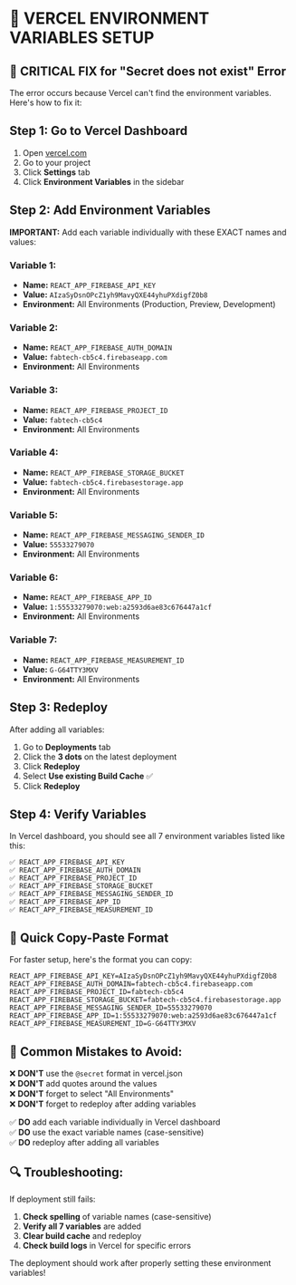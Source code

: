 # 🔧 **VERCEL ENVIRONMENT VARIABLES SETUP**

## 🚨 **CRITICAL FIX for "Secret does not exist" Error**

The error occurs because Vercel can't find the environment variables. Here's how to fix it:

## **Step 1: Go to Vercel Dashboard**
1. Open [vercel.com](https://vercel.com)
2. Go to your project
3. Click **Settings** tab
4. Click **Environment Variables** in the sidebar

## **Step 2: Add Environment Variables**

**IMPORTANT:** Add each variable individually with these EXACT names and values:

### **Variable 1:**
- **Name:** `REACT_APP_FIREBASE_API_KEY`
- **Value:** `AIzaSyDsnOPcZ1yh9MavyQXE44yhuPXdigfZ0b8`
- **Environment:** All Environments (Production, Preview, Development)

### **Variable 2:**
- **Name:** `REACT_APP_FIREBASE_AUTH_DOMAIN`
- **Value:** `fabtech-cb5c4.firebaseapp.com`
- **Environment:** All Environments

### **Variable 3:**
- **Name:** `REACT_APP_FIREBASE_PROJECT_ID`
- **Value:** `fabtech-cb5c4`
- **Environment:** All Environments

### **Variable 4:**
- **Name:** `REACT_APP_FIREBASE_STORAGE_BUCKET`
- **Value:** `fabtech-cb5c4.firebasestorage.app`
- **Environment:** All Environments

### **Variable 5:**
- **Name:** `REACT_APP_FIREBASE_MESSAGING_SENDER_ID`
- **Value:** `55533279070`
- **Environment:** All Environments

### **Variable 6:**
- **Name:** `REACT_APP_FIREBASE_APP_ID`
- **Value:** `1:55533279070:web:a2593d6ae83c676447a1cf`
- **Environment:** All Environments

### **Variable 7:**
- **Name:** `REACT_APP_FIREBASE_MEASUREMENT_ID`
- **Value:** `G-G64TTY3MXV`
- **Environment:** All Environments

## **Step 3: Redeploy**

After adding all variables:
1. Go to **Deployments** tab
2. Click the **3 dots** on the latest deployment
3. Click **Redeploy**
4. Select **Use existing Build Cache** ✅
5. Click **Redeploy**

## **Step 4: Verify Variables**

In Vercel dashboard, you should see all 7 environment variables listed like this:
```
✅ REACT_APP_FIREBASE_API_KEY
✅ REACT_APP_FIREBASE_AUTH_DOMAIN  
✅ REACT_APP_FIREBASE_PROJECT_ID
✅ REACT_APP_FIREBASE_STORAGE_BUCKET
✅ REACT_APP_FIREBASE_MESSAGING_SENDER_ID
✅ REACT_APP_FIREBASE_APP_ID
✅ REACT_APP_FIREBASE_MEASUREMENT_ID
```

## **🎯 Quick Copy-Paste Format**

For faster setup, here's the format you can copy:

```
REACT_APP_FIREBASE_API_KEY=AIzaSyDsnOPcZ1yh9MavyQXE44yhuPXdigfZ0b8
REACT_APP_FIREBASE_AUTH_DOMAIN=fabtech-cb5c4.firebaseapp.com
REACT_APP_FIREBASE_PROJECT_ID=fabtech-cb5c4
REACT_APP_FIREBASE_STORAGE_BUCKET=fabtech-cb5c4.firebasestorage.app
REACT_APP_FIREBASE_MESSAGING_SENDER_ID=55533279070
REACT_APP_FIREBASE_APP_ID=1:55533279070:web:a2593d6ae83c676447a1cf
REACT_APP_FIREBASE_MEASUREMENT_ID=G-G64TTY3MXV
```

## **🚨 Common Mistakes to Avoid:**

❌ **DON'T** use the `@secret` format in vercel.json  
❌ **DON'T** add quotes around the values  
❌ **DON'T** forget to select "All Environments"  
❌ **DON'T** forget to redeploy after adding variables  

✅ **DO** add each variable individually in Vercel dashboard  
✅ **DO** use the exact variable names (case-sensitive)  
✅ **DO** redeploy after adding all variables  

## **🔍 Troubleshooting:**

If deployment still fails:
1. **Check spelling** of variable names (case-sensitive)
2. **Verify all 7 variables** are added
3. **Clear build cache** and redeploy
4. **Check build logs** in Vercel for specific errors

The deployment should work after properly setting these environment variables!
